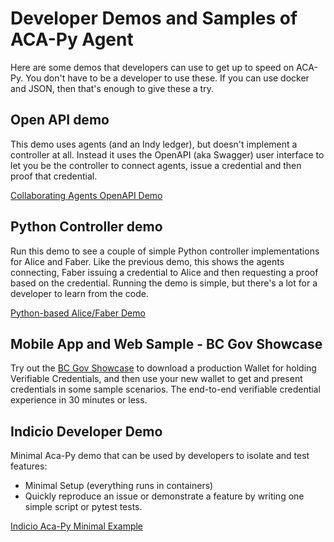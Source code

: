# Developer Demos and Samples of ACA-Py Agent

Here are some demos that developers can use to get up to speed on ACA-Py. You don't have to be a developer to use these. If you can use docker and JSON, then that's enough to give these a try.

## Open API demo

This demo uses agents (and an Indy ledger), but doesn't implement a controller at all. Instead it uses the OpenAPI (aka Swagger) user interface to let you be the controller to connect agents, issue a credential and then proof that credential.

[Collaborating Agents OpenAPI Demo](../demo/OpenAPIDemo.md)

## Python Controller demo

Run this demo to see a couple of simple Python controller implementations for Alice and Faber. Like the previous demo, this shows the agents connecting, Faber issuing a credential to Alice and then requesting a proof based on the credential. Running the demo is simple, but there's a lot for a developer to learn from the code.

[Python-based Alice/Faber Demo](../demo/README.md)

## Mobile App and Web Sample - BC Gov Showcase

Try out the [BC Gov Showcase] to download a production Wallet for holding Verifiable Credentials,
and then use your new wallet to get and present credentials in some sample scenarios. The end-to-end
verifiable credential experience in 30 minutes or less.

[BC Gov Showcase]: https://digital.gov.bc.ca/digital-trust/showcase/

## Indicio Developer Demo

Minimal Aca-Py demo that can be used by developers to isolate and test features:

- Minimal Setup (everything runs in containers)
- Quickly reproduce an issue or demonstrate a feature by writing one simple script or pytest tests.

[Indicio Aca-Py Minimal Example](https://github.com/Indicio-tech/acapy-minimal-example)

